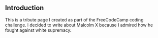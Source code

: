 ## Introduction ##
This is a tribute page I created as part of the FreeCodeCamp coding challenge. I decided to write about Malcolm X because I admired how he fought against white supremacy.
